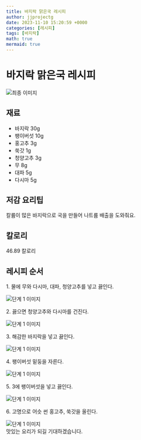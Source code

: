 ```yaml
---
title: 바지락 맑은국 레시피
author: jjprojectg
date: 2023-11-10 15:20:59 +0000
categories: [레시피]
tags: [바지락]
math: true
mermaid: true
---
```

<meta name="og:type" content="website"/>
<meta charset="UTF-8"/>
<div class="header">
  <h1>바지락 맑은국 레시피</h1>
</div>

<div class="container my-4">
  <div class="row">
    <div class="col-12 col-md-6">
      <div class="recipe-image">
        <img src="http://www.foodsafetykorea.go.kr/uploadimg/20190408/20190408093830_1554683910807.jpg" class="step-image" alt="최종 이미지"/>
      </div>
    </div>
    <div class="col-12 col-md-6">
      <div class="ingredients">
        <h2>재료</h2>
        <ul class="card">
          <li> 바지락 30g </li>
          <li>  팽이버섯 10g </li>
          <li>  홍고추 3g </li>
          <li>  쑥갓 1g </li>
          <li>  청양고추 3g </li>
          <li>  무 8g </li>
          <li>  대파 5g </li>
          <li>  다시마 5g </li>
</ul>
      </div>
    </div>
    <div class="col-12 col-md-6">
      <div class="ingredients">
        <h2>저감 요리팁</h2>
        <div class="card"> 
          <p>
            칼륨이 많은 바지락으로 국을 만들어 나트륨 배출을 도와줘요.
          </p>
        </div>
      </div>
      <div class="ingredients">
        <h2>칼로리</h2>
        <div class="card"> 
          <p>
            46.89 칼로리
          </p>
        </div>
      </div>
    </div>
  </div>

  <h2 class="my-4">레시피 순서</h2>
  <div class="card recipe-card">
    <div class="card-body recipe-step">
      <p class="card-text step-description">1. 물에 무와 다시마, 대파, 청양고추를 넣고 끓인다.</p>
      <img src="http://www.foodsafetykorea.go.kr/uploadimg/20190408/20190408093856_1554683936227.jpg" alt="단계 1 이미지" class="step-image"/>
    </div>
  </div>
  <div class="card recipe-card">
    <div class="card-body recipe-step">
      <p class="card-text step-description">2. 끓으면 청양고추와 다시마를 건진다.</p>
      <img src="http://www.foodsafetykorea.go.kr/uploadimg/20190408/20190408093913_1554683953383.jpg" alt="단계 1 이미지" class="step-image"/>
    </div>
  </div>
  <div class="card recipe-card">
    <div class="card-body recipe-step">
      <p class="card-text step-description">3. 해감한 바지락을 넣고 끓인다.</p>
      <img src="http://www.foodsafetykorea.go.kr/uploadimg/20190408/20190408093929_1554683969238.jpg" alt="단계 1 이미지" class="step-image"/>
    </div>
  </div>
  <div class="card recipe-card">
    <div class="card-body recipe-step">
      <p class="card-text step-description">4. 팽이버섯 밑둥을 자른다.</p>
      <img src="http://www.foodsafetykorea.go.kr/uploadimg/20190408/20190408093943_1554683983317.jpg" alt="단계 1 이미지" class="step-image"/>
    </div>
  </div>
  <div class="card recipe-card">
    <div class="card-body recipe-step">
      <p class="card-text step-description">5. 3에 팽이버섯을 넣고 끓인다.</p>
      <img src="http://www.foodsafetykorea.go.kr/uploadimg/20190408/20190408093955_1554683995553.jpg" alt="단계 1 이미지" class="step-image"/>
    </div>
  </div>
  <div class="card recipe-card">
    <div class="card-body recipe-step">
      <p class="card-text step-description">6. 고명으로 어슷 썬 홍고추, 쑥갓을 올린다.</p>
      <img src="http://www.foodsafetykorea.go.kr/uploadimg/20190408/20190408094010_1554684010944.jpg" alt="단계 1 이미지" class="step-image"/>
    </div>
  </div>

</div>
맛있는 요리가 되길 기대하겠습니다.
